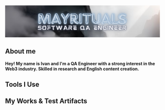 ![Header](https://github.com/mayrituals/mayrituals/blob/main/assets/mayrituals%20banner.png)

## About me
#### Hey! My name is Ivan and I'm a QA Engineer with a strong interest in the Web3 industry. Skilled in research and English content creation.








#### 

## Tools I Use

## My Works & Test Artifacts